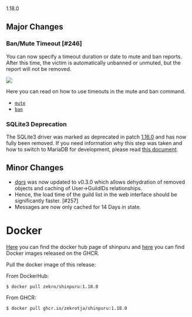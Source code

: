 1.18.0

## Major Changes

### Ban/Mute Timeout [#246]

You can now specify a timeout duration or date to mute and ban reports. After this time, the victim is automatically unbanned or unmuted, but the report will not be removed.

![](https://i.imgur.com/bs8meYt.png)

Here you can read on how to use timeouts in the mute and ban command.
- [`mute`](https://github.com/zekroTJA/shinpuru/wiki/Commands#mute)
- [`ban`](https://github.com/zekroTJA/shinpuru/wiki/Commands#ban)

### SQLite3 Deprecation

The SQLite3 driver was marked as deprecated in patch [1.16.0](https://github.com/zekroTJA/shinpuru/releases/tag/1.16.0) and has now fully been removed. If you need information why this step was taken and how to switch to MariaDB for development, please read [this document](https://github.com/zekroTJA/shinpuru/wiki/SQLIte-Deprecation). 

## Minor Changes

- [dgrs](https://github.com/zekroTJA/dgrs) was now updated to v0.3.0 which allows dehydration of removed objects and caching of User→GuildIDs relationships.
- Hence, the load time of the guild list in the web interface should be significantly faster. [#257]
- Messages are now only cached for 14 Days in state.

# Docker

[Here](https://hub.docker.com/r/zekro/shinpuru) you can find the docker hub page of shinpuru and [here](https://github.com/zekroTJA?tab=packages&repo_name=shinpuru) you can find Docker images released on the GHCR.

Pull the docker image of this release:

From DockerHub:

```
$ docker pull zekro/shinpuru:1.18.0
```

From GHCR:

```
$ docker pull ghcr.io/zekrotja/shinpuru:1.18.0
```
